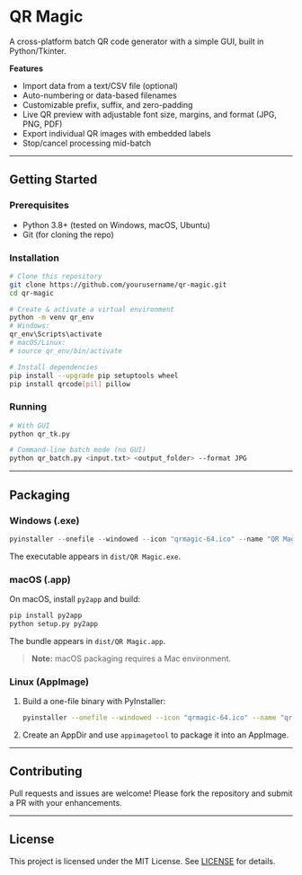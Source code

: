 ﻿# QR Magic

A cross-platform batch QR code generator with a simple GUI, built in Python/Tkinter.

**Features**

- Import data from a text/CSV file (optional)
- Auto-numbering or data-based filenames
- Customizable prefix, suffix, and zero-padding
- Live QR preview with adjustable font size, margins, and format (JPG, PNG, PDF)
- Export individual QR images with embedded labels
- Stop/cancel processing mid-batch

---

## Getting Started

### Prerequisites

- Python 3.8+ (tested on Windows, macOS, Ubuntu)
- Git (for cloning the repo)

### Installation

```bash
# Clone this repository
git clone https://github.com/yourusername/qr-magic.git
cd qr-magic

# Create & activate a virtual environment
python -m venv qr_env
# Windows:
qr_env\Scripts\activate
# macOS/Linux:
# source qr_env/bin/activate

# Install dependencies
pip install --upgrade pip setuptools wheel
pip install qrcode[pil] pillow
```  

### Running

```bash
# With GUI
python qr_tk.py

# Command-line batch mode (no GUI)
python qr_batch.py <input.txt> <output_folder> --format JPG
```

---

## Packaging

### Windows (.exe)

```powershell
pyinstaller --onefile --windowed --icon "qrmagic-64.ico" --name "QR Magic" qr_tk.py
```

The executable appears in `dist/QR Magic.exe`.

### macOS (.app)

On macOS, install `py2app` and build:

```bash
pip install py2app
python setup.py py2app
```

The bundle appears in `dist/QR Magic.app`.

> **Note:** macOS packaging requires a Mac environment.

### Linux (AppImage)

1. Build a one-file binary with PyInstaller:
   ```bash
   pyinstaller --onefile --windowed --icon "qrmagic-64.ico" --name "qr-magic" qr_tk.py
   ```
2. Create an AppDir and use `appimagetool` to package it into an AppImage.

---

## Contributing

Pull requests and issues are welcome! Please fork the repository and submit a PR with your enhancements.

---

## License

This project is licensed under the MIT License. See [LICENSE](LICENSE) for details.

